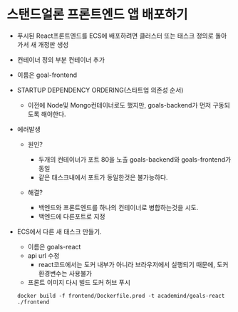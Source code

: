 # 스탠드얼론 프론트엔드 앱 배포하기

- 푸시된 React프론트엔드를 ECS에 배포하려면 클러스터 또는 태스크 정의로 돌아가서 새 개정판 생성

- 컨테이너 정의 부분 컨테이너 추가
- 이름은 goal-frontend

- STARTUP DEPENDENCY ORDERING(스타트업 의존성 순서)

  - 이전에 Node및 Mongo컨테이너로도 했지만, goals-backend가 먼저 구동되도록 해야한다.

- 에러발생

  - 원인?

    - 두개의 컨테이너가 포트 80을 노출 goals-backend와 goals-frontend가 동일
    - 같은 태스크내에서 포트가 동일한것은 불가능하다.

  - 해결?
    - 백엔드와 프론트엔드를 하나의 컨테이너로 병합하는것을 시도.
    - 백엔드에 다른포트로 지정

- ECS에서 다른 새 태스크 만들기.
  - 이름은 goals-react
  - api url 수정
    - react코드에서는 도커 내부가 아니라 브라우저에서 실행되기 때문에, 도커 환경변수는 사용불가
  - 프론트 이미지 다시 빌드 도커 허브 푸시
  ```
  docker build -f frontend/Dockerfile.prod -t academind/goals-react ./frontend
  ```
